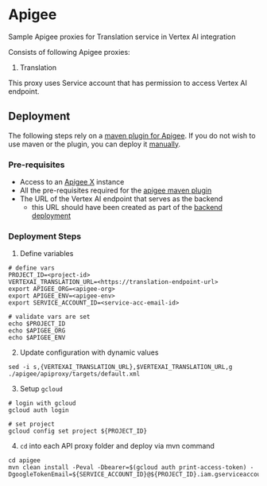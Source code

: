 # Apigee
Sample Apigee proxies for Translation service in Vertex AI integration

Consists of following Apigee proxies:
1. Translation

This proxy uses Service account that has permission to access Vertex AI endpoint.

## Deployment
The following steps rely on a [maven plugin for Apigee](https://github.com/apigee/apigee-deploy-maven-plugin/tree/hybrid). If you do not wish to use maven or the plugin, you can deploy it [manually](https://cloud.google.com/apigee/docs/api-platform/fundamentals/download-api-proxies#upload).

### Pre-requisites
* Access to an [Apigee X](htwtps://cloud.google.com/apigee/docs/api-platform/get-started/what-apigee) instance
* All the pre-requisites required for the [apigee maven plugin](https://github.com/apigee/apigee-deploy-maven-plugin/tree/hybrid)
* The URL of the Vertex AI endpoint that serves as the backend
  * this URL should have been created as part of the [backend deployment](../backend)

### Deployment Steps
1. Define variables
```
# define vars
PROJECT_ID=<project-id>
VERTEXAI_TRANSLATION_URL=<https://translation-endpoint-url>
export APIGEE_ORG=<apigee-org>
export APIGEE_ENV=<apigee-env>
export SERVICE_ACCOUNT_ID=<service-acc-email-id>

# validate vars are set
echo $PROJECT_ID
echo $APIGEE_ORG
echo $APIGEE_ENV

```

2. Update configuration with dynamic values
```
sed -i s,{VERTEXAI_TRANSLATION_URL},$VERTEXAI_TRANSLATION_URL,g ./apigee/apiproxy/targets/default.xml
```

3. Setup `gcloud`
```
# login with gcloud
gcloud auth login

# set project
gcloud config set project ${PROJECT_ID}
```

4. `cd` into each API proxy folder and deploy via mvn command
```
cd apigee
mvn clean install -Peval -Dbearer=$(gcloud auth print-access-token) -DgoogleTokenEmail=${SERVICE_ACCOUNT_ID}@${PROJECT_ID}.iam.gserviceaccount.com

```
